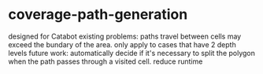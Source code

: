 # coverage-path-generation
designed for Catabot
existing problems: 
paths travel between cells may exceed the bundary of the area.
only apply to cases that have 2 depth levels
future work: 
automatically decide if it's necessary to split the polygon when the path passes through a visited cell.
reduce runtime
